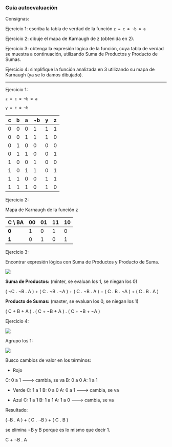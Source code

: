 ### Guia autoevaluación
Consignas:

Ejercicio 1: escriba la tabla de verdad de la función ` z = c ⊕ ¬b ⊕ a `

Ejercicio 2: dibuje el mapa de Karnaugh de z (obtenida en 2).

Ejercicio 3: obtenga la expresión lógica de la función, cuya tabla de verdad se muestra a continuación, utilizando Suma de Productos y Producto de Sumas.

Ejercicio 4: simplifique la función analizada en 3 utilizando su mapa de Karnaugh (ya se lo damos dibujado).

---

Ejercicio 1:

` z = c ⊕ ¬b ⊕ a `

` y = c ⊕ ¬b `

| c  | b  | a  | ¬b | y  | z  |  
|----|----|----|----|----|----| 
| 0  | 0  | 0  | 1  | 1  | 1  |
| 0  | 0  | 1  | 1  | 1  | 0  | 
| 0  | 1  | 0  | 0  | 0  | 0  |
| 0  | 1  | 1  | 0  | 0  | 1  |
| 1  | 0  | 0  | 1  | 0  | 0  |
| 1  | 0  | 1  | 1  | 0  | 1  |
| 1  | 1  | 0  | 0  | 1  | 1  |
| 1  | 1  | 1  | 0  | 1  | 0  |

Ejercicio 2:

Mapa de Karnaugh de la función z

| C \ BA  | 00 | 01 | 11 | 10 |  
|---------|----|----|----|----| 
| **0**       | 1  | 0  | 1  | 0  |
| **1**       | 0  | 1  | 0  | 1  | 

Ejercicio 3:

Encontrar expresión lógica con Suma de Productos y Producto de Suma.

![](Pasted%20image%2020220516205158.png)

**Suma de Productos:** 
(minter, se evaluan los 1, se niegan los 0)

( ¬C . ¬B . A ) + ( C . ¬B . ¬A ) + ( C . ¬B . A ) + ( C . B . ¬A ) + ( C . B . A )

**Producto de Sumas:** 
(maxter, se evaluan los 0, se niegan los 1)

( C + B + A ) . ( C + ¬B + A ) . ( C + ¬B + ¬A )


Ejercicio 4:

![](Pasted%20image%2020220516210435.png)

Agrupo los 1:

![](Pasted%20image%2020220516210746.png)

Busco cambios de valor en los términos:

- Rojo

C: 0 a 1 ---> cambia, se va
B: 0 a 0
A: 1 a 1

- Verde
C: 1 a 1
B: 0 a 0
A: 0 a 1 ---> cambia, se va

- Azul
C: 1 a 1
B: 1 a 1
A: 1 a 0 ---> cambia, se va

Resultado:

(¬B . A ) + ( C . ¬B ) + ( C . B ) 

se elimina ¬B y B porque es lo mismo que decir 1.

C + ¬B . A